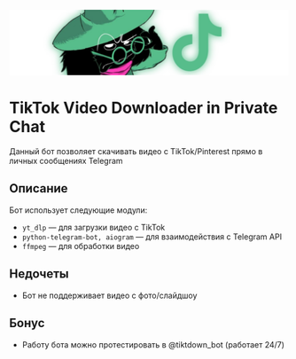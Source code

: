 ![Screenshot](botimage.jpg)

# TikTok Video Downloader in Private Chat
Данный бот позволяет скачивать видео с TikTok/Pinterest прямо в личных сообщениях Telegram

## Описание

Бот использует следующие модули:
- `yt_dlp` — для загрузки видео с TikTok
- `python-telegram-bot, aiogram` — для взаимодействия с Telegram API
- `ffmpeg` — для обработки видео

## Недочеты

- Бот не поддерживает видео с фото/слайдшоу

## Бонус

- Работу бота можно протестировать в @tiktdown_bot (работает 24/7)
